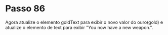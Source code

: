 # Passo 86

Agora atualize o elemento goldText para exibir o novo valor do ouro(gold) e atualize o elemento de text para exibir "You now have a new weapon.".